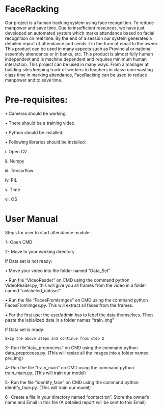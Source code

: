 # FaceRacking
Our project is a human tracking system using face recognition. To reduce manpower and save time. Due to insufficient resources, we have just developed an automated system which marks attendance based on facial recognition on real time. By the end of a session our system generates a detailed report of attendance and sends it in the form of email to the owner. This product can be used in many aspects such as Provincial or national assembly attendance or in banks, etc. This product is almost fully human independent and is machine dependent and requires minimum human interaction. This project can be used in many ways. From a manager at building sites keeping track of workers to teachers in class room wasting class time in marking attendance, FaceRacking can be used to reduce manpower and to save time.


# Pre-requisites:

•	Cameras should be working.

•	There should be a training video.

•	Python should be installed.

•	Following libraries should be installed:

i.	Open CV

ii.	Numpy

iii.	Tensorflow

iv.	PIL

v.	Time

vi.	OS

# User Manual 

Steps for user to start attendance module:

1-	Open CMD

2-	Move to your working directory


If Data set is not ready:

•	Move your video into the folder named “Data_Set”

•	Run file “VideoReader” on CMD using the command python VideoReader.py, this will give you all frames from the video in a folder named “unlabeled_dataset”.

•	Run the file “FacesFromIamges” on CMD using the command python FacesFromImges.py. This will extract all faces from the frames.

•	For the first use: the user/admin has to label the data themselves. Then paste the labialized data in a folder names “train_img”

If Data set is ready:
	
	Skip the above steps and continue from step 2
3-	Run file”data_preprocess” on CMD using the command python data_preprocess.py. (This will resize all the images into a folder named pre_img)

4-	Run the file “train_main” on CMD using the command python train_main.py. (This will train our model)

5-	Run the file “identify_face” on CMD using the command python identify_face.py. (This will train our model)

6-	Create a file in your directory named “contact.txt”. Store the owner’s name and Email in this file (A detailed report will be sent to this Email)
